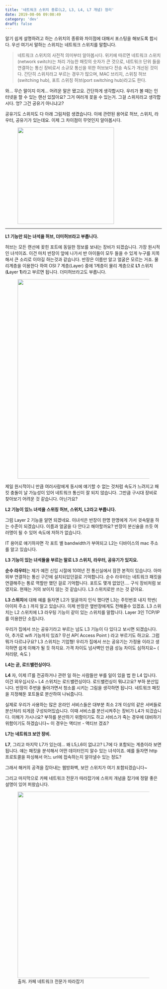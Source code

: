 ```yaml
---
title: '네트워크 스위치 종류(L2, L3, L4, L7 개념) 정리'
date: 2019-08-06 09:08:49
category: 'dev'
draft: false
---
```


알기 쉽게 설명하려고 하는 스위치의 종류와 차이점에 대해서 포스팅을 해보도록 합시다. 우선 여기서 말하는 스위치는 네트워크 스위치를 말합니다. 

> 네트워크 스위치의 사전적 의미부터 알아봅시다. 위키에 따르면 네트워크 스위치(network switch)는 처리 가능한 패킷의 숫자가 큰 것으로, 네트워크 단위 들을 연결하는 통신 장비로서 소규모 통신을 위한 허브보다 전송 속도가 개선된 것이다. 간단히 스위치라고 부르는 경우가 많으며, MAC 브리지, 스위칭 허브(switching hub), 포트 스위칭 허브(port switching hub)라고도 한다.

와... 무슨 말이지 이게... 어려운 말은 됐고요. 간단하게 생각합시다. 우리가 볼 때는 인터넷을 할 수 있는 랜선 있잖아요? 그거 여러개 꽂을 수 있는거. 그걸 스위치라고 생각합시다. 엉? 그건 공유기 아니냐고? 

공유기도 스위치도 다 아래 그림처럼 생겼습니다. 이에 관련된 용어로 허브, 스위치, 라우터, 공유기가 있는데요. 이제 그 차이점이 무엇인지 알아봅시다.

<figure class="imageblock alignCenter" width="310"><span data-url="https://blog.kakaocdn.net/dn/dl8hD8/btqxfEr1UAM/wvhaBX2RPkXliBoax05ZxK/img.png" data-lightbox="lightbox" data-alt=""><img src="https://blog.kakaocdn.net/dn/dl8hD8/btqxfEr1UAM/wvhaBX2RPkXliBoax05ZxK/img.png" srcset="https://img1.daumcdn.net/thumb/R1280x0/?scode=mtistory2&amp;fname=https%3A%2F%2Fblog.kakaocdn.net%2Fdn%2Fdl8hD8%2FbtqxfEr1UAM%2FwvhaBX2RPkXliBoax05ZxK%2Fimg.png" width="310"></span></figure>

* * *

**L1 기능만 되는 녀석을 허브, 더미허브라고 부릅니다.**

허브는 모든 랜선에 꽂힌 포트에 동일한 정보를 보내는 장비가 되겠습니다. 가장 원시적인 녀석이죠. 이건 마치 반장이 앞에 나가서 반 아이들이 모두 들을 수 있게 누구를 지목해서 큰 소리로 이야길 하는것과 같습니다. 반장은 이름만 알고 얼굴은 모르는 거죠. 물리계층을 이용한다 하여 OSI 7 계층(Layer) 중에 1계층이 물리 계층으로 **L1** 스위치(**L**ayer **1**)라고 부르면 됩니다. 더미허브라고도 부릅니다. 

<figure class="imageblock alignCenter" width="640"><span data-url="https://blog.kakaocdn.net/dn/cgqVhp/btqxgzX1M7A/0pXWQbjhHXhQWwxTwyFgmk/img.png" data-lightbox="lightbox" data-alt=""><img src="https://blog.kakaocdn.net/dn/cgqVhp/btqxgzX1M7A/0pXWQbjhHXhQWwxTwyFgmk/img.png" srcset="https://img1.daumcdn.net/thumb/R1280x0/?scode=mtistory2&amp;fname=https%3A%2F%2Fblog.kakaocdn.net%2Fdn%2FcgqVhp%2FbtqxgzX1M7A%2F0pXWQbjhHXhQWwxTwyFgmk%2Fimg.png" width="640"></span></figure>

제일 원시적이니 만큼 여러사람에게 동시에 얘기할 수 없는 것처럼 속도가 느려지고 패킷 충돌이 날 가능성이 있어 네트워크 통신이 잘 되지 않습니다. 그만큼 구시대 장비로 찾아보기 어려운 것 같습니다. 아닌가요?

**L2 기능이 있느 녀석을 스위칭 허브, 스위치, L2라고 부릅니다.**

그럼 Layer 2 기능을 알면 되겠네요. 이녀석은 반장이 한명 한명에게 가서 귓속말을 하는 수준이 되겠습니다. 이름과 얼굴을 다 안다고 해야할까요? 반장이 분신술을 쓰듯 여러명이 될 수 있어 속도에 저하가 없습니다.

IT 용어로 얘기하자면 각 포트 별 bandwidth가 부여되고 L2는 디바이스의 mac 주소를 알고 있습니다.

**L3 기능이 있는 녀석들을 부르는 말로 L3 스위치, 라우터, 공유기가 있지요.**

**순수 라우터**는 제가 예전 신입 시절에 10여년 전 통신실에서 잠깐 본적이 있습니다. 아마 외부 연결하는 통신 구간에 설치되있던걸로 기억합니다. 순수 라우터는 네트워크 패킷을 연결해주는 통로 역할만 했던 걸로 기억합니다. 포트도 몇개 없었던.... 구식 장비처럼 보였지요. 현재는 거의 보이지 않는 것 같습니다. L3 스위치로만 쓰는 것 같아요.

**L3 스위치**에 대해 예를 들자면 L2가 얼굴까지 인식 했다면 L3는 주민번호 내지 학번( 아이피 주소 ) 까지 알고 있습니다. 이제 반장은 옆반장에게도 전해줄수 있겠죠. L3 스위치는 L2 스위치에 L3 라우팅 기능이 같이 있는 스위치를 말합니다. Layer 3인 TCP/IP 를 이용한단 소립니다.

우리가 집에서 쓰는 공유기라고 부르는 넘도 L3 기능이 다 있다고 보시면 되겠습니다. 아, 추가로 wifi 기능까지 있죠? 무선 AP( Access Point ) 라고 부르기도 하고요. 그럼 뭐가 다르냐구요? L3 스위치는 기업형! 우리가 집에서 쓰는 공유기는 가정용 이라고 생각하면 쉽게 이해가 될 듯 하지요. 가격 차이도 넘사벽인 만큼 성능 차이도 심하지요~ ( 처리량, 속도 )

**L4는 곧, 로드밸런싱이다.**

**L4** 자, 이제 IT를 전공하거나 관련 일 하는 사람들만 부를 일이 있을 법 한 L4 입니다. 이건 외우십시오~ L4 스위치는 로드밸런싱이다. 로드밸런싱이 뭐냐고요? 부하 분산입니다. 반장이 주번을 돌아가면서 청소를 시키는 그림을 생각하면 됩니다. 네트워크 패킷을 지정해둔 포트들로 분산하여 나눠줍니다.

실제로 우리가 사용하는 많은 온라인 서비스들은 대부분 최소 2개 이상의 같은 서버들로 분산처리 되게끔 구성되어있습니다. 이때 서비스를 분산시켜주는 장비가 L4가 되겄습니다. 이해가 가시나요? 부하를 분산하기 위함이기도 하고 서비스가 죽는 경우에 대비하기 위함이기도 하겠습니다~ 이 경우는 액티브 - 액티브 겠죠?

**L7는 네트워크 보안 장비.**

**L7**, 그리고 마지막 L7가 있는데... 왜 L5,L6이 없냐고? L7에 다 포함되는 계층이라 보면 됩니다. 얘는 패킷을 분석해서 어떤 데이터인지 알수 있는 녀석이죠. 예를 들자면 http 프로토콜을 파싱해서 어느 url에 접속하는지 알아낼수 있는 정도?

그래서 해커의 공격을 잡아내는 웹방화벽, 보안 스위치가 여기 포함되겠습니다~

그리고 마지막으로 카페 네트워크 전문가 따라잡기에 스위치 개념을 잡기에 정말 좋은 설명이 있어 퍼왔습니다.

<figure class="imageblock alignCenter" width="598"><span data-url="https://blog.kakaocdn.net/dn/XFbTd/btqxhLQZXAV/r42yh6izJtrxlSO5aq6Hw0/img.png" data-lightbox="lightbox" data-alt="출처. 카페 네트워크 전문가 따라잡기"><img src="https://blog.kakaocdn.net/dn/XFbTd/btqxhLQZXAV/r42yh6izJtrxlSO5aq6Hw0/img.png" srcset="https://img1.daumcdn.net/thumb/R1280x0/?scode=mtistory2&amp;fname=https%3A%2F%2Fblog.kakaocdn.net%2Fdn%2FXFbTd%2FbtqxhLQZXAV%2Fr42yh6izJtrxlSO5aq6Hw0%2Fimg.png" width="598"></span><figcaption>출처. 카페 네트워크 전문가 따라잡기</figcaption></figure>
